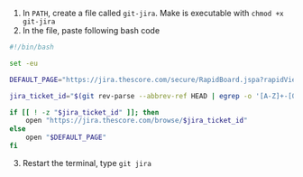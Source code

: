 1. In `PATH`, create a file called `git-jira`. Make is executable with `chmod +x git-jira`
2. In the file, paste following bash code
  ```bash
  #!/bin/bash
  
  set -eu
  
  DEFAULT_PAGE="https://jira.thescore.com/secure/RapidBoard.jspa?rapidView=76"
  
  jira_ticket_id="$(git rev-parse --abbrev-ref HEAD | egrep -o '[A-Z]+-[0-9]+' || true)"
  
  if [[ ! -z "$jira_ticket_id" ]]; then
      open "https://jira.thescore.com/browse/$jira_ticket_id"
  else
      open "$DEFAULT_PAGE"
  fi
  
  ```

3. Restart the terminal, type `git jira`
